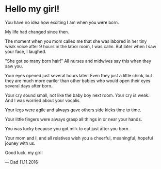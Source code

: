 # Hello my girl!

You have no idea how exciting I am when you were born.

My life had changed since then.

The moment when you mom called me that she was labored in her tiny weak voice after 9 hours in the labor room, I was calm. But later when I saw your face, I laughed.

"She got so many born hair!" All nurses and midwives say this when they saw you.

Your eyes opened just several hours later. Even they just a little chink, but they are much more eariler than other babies who would open their eyes several days after born.

Your cry sound small, not like the baby boy next room. Your cry is weak. And I was worried about your vocalis.

Your legs were agile and always gave others side kicks time to time.

Your little fingers were always grasp all things in or near your hands.

You was lucky because you got milk to eat just after you born.

Your mom and I, and all relatives wish you a cheerful, meaningful, hopeful jouney with us.

Good luck, my girl!

   --   Dad 11.11.2016

<div style="display:none;">
   <a href="http://webscan.360.cn/index/checkwebsite/url/zhaozhiru.cn" name="66f26cff2e054687dcd6ce3daedc5e20" >360网站安全检测平台</a></div>
